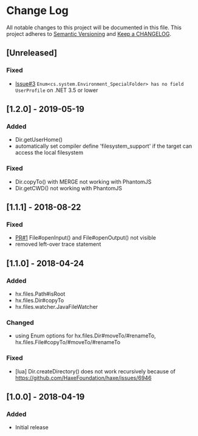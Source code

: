 # Change Log

All notable changes to this project will be documented in this file.
This project adheres to [Semantic Versioning](http://semver.org/) and
[Keep a CHANGELOG](http://keepachangelog.com/).

## [Unreleased]

### Fixed
- [Issue#3](https://github.com/vegardit/haxe-files/issues/3) `Enum<cs.system.Environment_SpecialFolder> has no field UserProfile` on .NET 3.5 or lower


## [1.2.0] - 2019-05-19

### Added
- Dir.getUserHome()
- automatically set compiler define 'filesystem_support' if the target can access the local filesystem

### Fixed
- Dir.copyTo() with MERGE not working with PhantomJS
- Dir.getCWD() not working with PhantomJS


## [1.1.1] - 2018-08-22

### Fixed
- [PR#1](https://github.com/vegardit/haxe-files/pull/1) File#openInput() and File#openOutput() not visible
- removed left-over trace statement


## [1.1.0] - 2018-04-24

### Added
- hx.files.Path#isRoot
- hx.files.Dir#copyTo
- hx.files.watcher.JavaFileWatcher

### Changed
- using Enum options for hx.files.Dir#moveTo/#renameTo, hx.files.File#copyTo/#moveTo/#renameTo

### Fixed
- [lua] Dir.createDirectory() does not work recursively because of https://github.com/HaxeFoundation/haxe/issues/6946


## [1.0.0] - 2018-04-19

### Added
- Initial release
